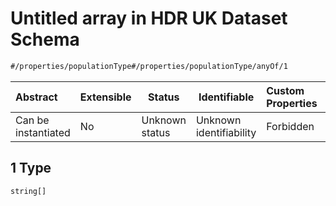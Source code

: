 # Untitled array in HDR UK Dataset Schema

```txt
#/properties/populationType#/properties/populationType/anyOf/1
```




| Abstract            | Extensible | Status         | Identifiable            | Custom Properties | Additional Properties | Access Restrictions | Defined In                                                                               |
| :------------------ | ---------- | -------------- | ----------------------- | :---------------- | --------------------- | ------------------- | ---------------------------------------------------------------------------------------- |
| Can be instantiated | No         | Unknown status | Unknown identifiability | Forbidden         | Allowed               | none                | [dataset.schema.json\*](../../schema/dataset/dataset.schema.json "open original schema") |

## 1 Type

`string[]`
